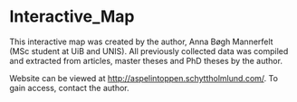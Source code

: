 # Interactive_Map
This interactive map was created by the author, Anna Bøgh Mannerfelt (MSc student at UiB and UNIS).
All previously collected data was compiled and extracted from articles, master theses and PhD theses by the author.

Website can be viewed at http://aspelintoppen.schyttholmlund.com/. To gain access, contact the author.
